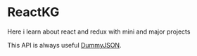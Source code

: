# ReactKG
Here i learn about react and redux with mini and major projects 

This API is always useful [DummyJSON](https://dummyjson.com/).
